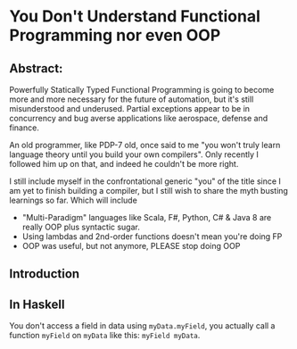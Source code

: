 # You Don't Understand Functional Programming nor even OOP

## Abstract:

Powerfully Statically Typed Functional Programming is going to become more and more necessary for the future of automation, but it's still misunderstood and underused. Partial exceptions appear to be in concurrency and bug averse applications like aerospace, defense and finance.

An old programmer, like PDP-7 old, once said to me "you won't truly learn language theory until you build your own compilers".  Only recently I followed him up on that, and indeed he couldn't be more right. 

I still include myself in the confrontational generic "you" of the title since I am yet to finish building a compiler, but I still wish to share the myth busting learnings so far. Which will include

 - "Multi-Paradigm" languages like Scala, F#, Python, C# & Java 8 are really OOP plus syntactic sugar.
 - Using lambdas and 2nd-order functions doesn't mean you're doing FP
 - OOP was useful, but not anymore, PLEASE stop doing OOP
 
 ## Introduction
 
 ## In Haskell
 
 You don't access a field in data using `myData.myField`, you actually call a function `myField` on `myData` like this: `myField myData`.
 
